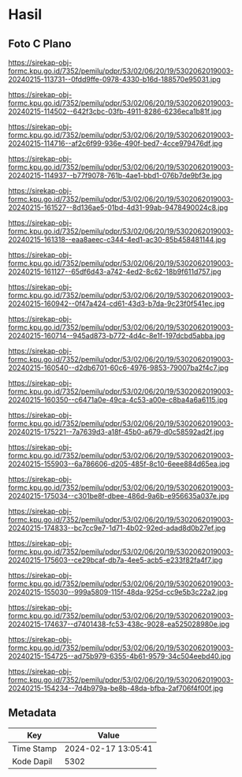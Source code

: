 # Hasil

## Foto C Plano

https://sirekap-obj-formc.kpu.go.id/7352/pemilu/pdpr/53/02/06/20/19/5302062019003-20240215-113731--0fdd9ffe-0978-4330-b16d-188570e95031.jpg

https://sirekap-obj-formc.kpu.go.id/7352/pemilu/pdpr/53/02/06/20/19/5302062019003-20240215-114502--642f3cbc-03fb-4911-8286-6236eca1b81f.jpg

https://sirekap-obj-formc.kpu.go.id/7352/pemilu/pdpr/53/02/06/20/19/5302062019003-20240215-114716--af2c6f99-936e-490f-bed7-4cce979476df.jpg

https://sirekap-obj-formc.kpu.go.id/7352/pemilu/pdpr/53/02/06/20/19/5302062019003-20240215-114937--b77f9078-761b-4ae1-bbd1-076b7de9bf3e.jpg

https://sirekap-obj-formc.kpu.go.id/7352/pemilu/pdpr/53/02/06/20/19/5302062019003-20240215-161527--8d136ae5-01bd-4d31-99ab-9478490024c8.jpg

https://sirekap-obj-formc.kpu.go.id/7352/pemilu/pdpr/53/02/06/20/19/5302062019003-20240215-161318--eaa8aeec-c344-4ed1-ac30-85b458481144.jpg

https://sirekap-obj-formc.kpu.go.id/7352/pemilu/pdpr/53/02/06/20/19/5302062019003-20240215-161127--65df6d43-a742-4ed2-8c62-18b9f611d757.jpg

https://sirekap-obj-formc.kpu.go.id/7352/pemilu/pdpr/53/02/06/20/19/5302062019003-20240215-160942--0f47a424-cd61-43d3-b7da-9c23f0f541ec.jpg

https://sirekap-obj-formc.kpu.go.id/7352/pemilu/pdpr/53/02/06/20/19/5302062019003-20240215-160714--945ad873-b772-4d4c-8e1f-197dcbd5abba.jpg

https://sirekap-obj-formc.kpu.go.id/7352/pemilu/pdpr/53/02/06/20/19/5302062019003-20240215-160540--d2db6701-60c6-4976-9853-79007ba2f4c7.jpg

https://sirekap-obj-formc.kpu.go.id/7352/pemilu/pdpr/53/02/06/20/19/5302062019003-20240215-160350--c6471a0e-49ca-4c53-a00e-c8ba4a6a6115.jpg

https://sirekap-obj-formc.kpu.go.id/7352/pemilu/pdpr/53/02/06/20/19/5302062019003-20240215-175221--7a7639d3-a18f-45b0-a679-d0c58592ad2f.jpg

https://sirekap-obj-formc.kpu.go.id/7352/pemilu/pdpr/53/02/06/20/19/5302062019003-20240215-155903--6a786606-d205-485f-8c10-6eee884d65ea.jpg

https://sirekap-obj-formc.kpu.go.id/7352/pemilu/pdpr/53/02/06/20/19/5302062019003-20240215-175034--c301be8f-dbee-486d-9a6b-e956635a037e.jpg

https://sirekap-obj-formc.kpu.go.id/7352/pemilu/pdpr/53/02/06/20/19/5302062019003-20240215-174833--bc7cc9e7-1d71-4b02-92ed-adad8d0b27ef.jpg

https://sirekap-obj-formc.kpu.go.id/7352/pemilu/pdpr/53/02/06/20/19/5302062019003-20240215-175603--ce29bcaf-db7a-4ee5-acb5-e233f82fa4f7.jpg

https://sirekap-obj-formc.kpu.go.id/7352/pemilu/pdpr/53/02/06/20/19/5302062019003-20240215-155030--999a5809-115f-48da-925d-cc9e5b3c22a2.jpg

https://sirekap-obj-formc.kpu.go.id/7352/pemilu/pdpr/53/02/06/20/19/5302062019003-20240215-174637--d7401438-fc53-438c-9028-ea525028980e.jpg

https://sirekap-obj-formc.kpu.go.id/7352/pemilu/pdpr/53/02/06/20/19/5302062019003-20240215-154725--ad75b979-6355-4b61-9579-34c504eebd40.jpg

https://sirekap-obj-formc.kpu.go.id/7352/pemilu/pdpr/53/02/06/20/19/5302062019003-20240215-154234--7d4b979a-be8b-48da-bfba-2af706f4f00f.jpg


## Metadata

| Key        | Value               |
| ---------- | ------------------- |
| Time Stamp | 2024-02-17 13:05:41 |
| Kode Dapil | 5302                |



